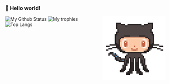 
### 👋 Hello world!


<img align='right' src='./octocat.gif' width='200"'>

![My Github Status](https://github-readme-stats.vercel.app/api?username=QuentinGruber&show_icons=true&hide_border=true)
![My trophies](https://github-profile-trophy.vercel.app/?username=QuentinGruber&theme=darkhub&margin-w=8&margin-h=8&no-frame=true)
![Top Langs](https://github-readme-stats.vercel.app/api/top-langs/?username=QuentinGruber&hide=css,html&langs_count=8&layout=compact)


